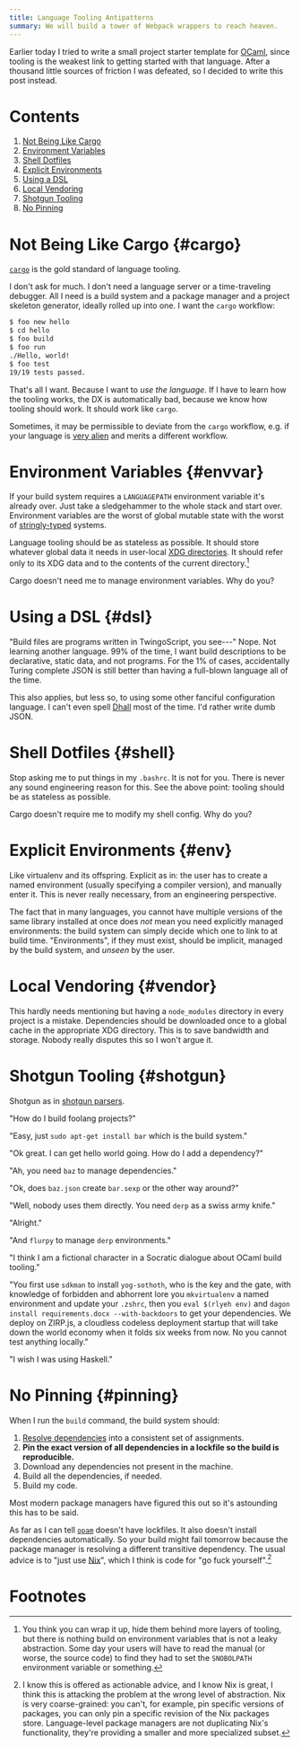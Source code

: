 ```yaml
---
title: Language Tooling Antipatterns
summary: We will build a tower of Webpack wrappers to reach heaven.
---
```


Earlier today I tried to write a small project starter template for
[OCaml][ocaml], since tooling is the weakest link to getting started with that
language. After a thousand little sources of friction I was defeated, so I
decided to write this post instead.

[ocaml]: /article/two-years-ocaml

# Contents

1. [Not Being Like Cargo](#cargo)
1. [Environment Variables](#envvar)
1. [Shell Dotfiles](#shell)
1. [Explicit Environments](#env)
1. [Using a DSL](#dsl)
1. [Local Vendoring](#vendor)
1. [Shotgun Tooling](#shotgun)
1. [No Pinning](#pinning)

# Not Being Like Cargo {#cargo}

[`cargo`][cargo] is the gold standard of language tooling.

[cargo]: https://doc.rust-lang.org/book/ch01-03-hello-cargo.html

I don't ask for much. I don't need a language server or a time-traveling
debugger. All I need is a build system and a package manager and a project
skeleton generator, ideally rolled up into one. I want the `cargo` workflow:

```bash
$ foo new hello
$ cd hello
$ foo build
$ foo run
./Hello, world!
$ foo test
19/19 tests passed.
```

That's all I want. Because I want to _use the language_. If I have to learn how
the tooling works, the DX is automatically bad, because we know how tooling
should work. It should work like `cargo`.

Sometimes, it may be permissible to deviate from the `cargo` workflow, e.g. if
your language is [very alien][lisp] and merits a different workflow.

[lisp]: https://lisp-lang.org/

# Environment Variables {#envvar}

If your build system requires a `LANGUAGEPATH` environment variable it's already
over. Just take a sledgehammer to the whole stack and start over. Environment
variables are the worst of global mutable state with the worst of
[stringly-typed][string] systems.

[string]: https://wiki.c2.com/?StringlyTyped

Language tooling should be as stateless as possible. It should store whatever
global data it needs in user-local [XDG directories][xdg]. It should refer only
to its XDG data and to the contents of the current directory.[^env]

[xdg]: https://wiki.archlinux.org/title/XDG_Base_Directory

Cargo doesn't need me to manage environment variables. Why do you?

# Using a DSL {#dsl}

"Build files are programs written in TwingoScript, you see---" Nope. Not
learning another language. 99% of the time, I want build descriptions to be
declarative, static data, and not programs. For the 1% of cases, accidentally
Turing complete JSON is still better than having a full-blown language all of
the time.

This also applies, but less so, to using some other fanciful configuration
language. I can't even spell [Dhall][dh] most of the time. I'd rather write dumb
JSON.

[dh]: https://dhall-lang.org/

# Shell Dotfiles {#shell}

Stop asking me to put things in my `.bashrc`. It is not for you. There is never
any sound engineering reason for this. See the above point: tooling should be as
stateless as possible.

Cargo doesn't require me to modify my shell config. Why do you?

# Explicit Environments {#env}

Like virtualenv and its offspring. Explicit as in: the user has to create a
named environment (usually specifying a compiler version), and manually enter
it. This is never really necessary, from an engineering perspective.

The fact that in many languages, you cannot have multiple versions of the same
library installed at once does _not_ mean you need explicitly managed
environments: the build system can simply decide which one to link to at build
time. "Environments", if they must exist, should be implicit, managed by the
build system, and _unseen_ by the user.

# Local Vendoring {#vendor}

This hardly needs mentioning but having a `node_modules` directory in every
project is a mistake. Dependencies should be downloaded once to a global cache
in the appropriate XDG directory. This is to save bandwidth and storage. Nobody
really disputes this so I won't argue it.

# Shotgun Tooling {#shotgun}

Shotgun as in [shotgun parsers][shotgun].

[shotgun]: http://spw16.langsec.org/slides/katie-underwood-slides.pdf

"How do I build foolang projects?"

"Easy, just `sudo apt-get install bar` which is the build system."

"Ok great. I can get hello world going. How do I add a dependency?"

"Ah, you need `baz` to manage dependencies."

"Ok, does `baz.json` create `bar.sexp` or the other way around?"

"Well, nobody uses them directly. You need `derp` as a swiss army knife."

"Alright."

"And `flurpy` to manage `derp` environments."

"I think I am a fictional character in a Socratic dialogue about OCaml build
tooling."

"You first use `sdkman` to install `yog-sothoth`, who is the key and the gate,
with knowledge of forbidden and abhorrent lore you `mkvirtualenv` a named
environment and update your `.zshrc`, then you `eval $(rlyeh env)` and `dagon
install requirements.docx --with-backdoors` to get your dependencies. We deploy
on ZIRP.js, a cloudless codeless deployment startup that will take down the
world economy when it folds six weeks from now. No you cannot test anything
locally."

"I wish I was using Haskell."

# No Pinning {#pinning}

When I run the `build` command, the build system should:

1. [Resolve dependencies][resolve] into a consistent set of assignments.
1. **Pin the exact version of all dependencies in a lockfile so the build is
   reproducible.**
1. Download any dependencies not present in the machine.
1. Build all the dependencies, if needed.
1. Build my code.

[resolve]: /article/dependency-resolution-made-simple

Most modern package managers have figured this out so it's astounding this has
to be said.

As far as I can tell [`opam`][opam] doesn't have lockfiles. It also doesn't
install dependencies automatically. So your build might fail tomorrow because
the package manager is resolving a different transitive dependency. The usual
advice is to "just use [Nix][nix]", which I think is code for "go fuck
yourself".[^nix]

[opam]: https://opam.ocaml.org/
[nix]: https://nixos.org/

# Footnotes

[^env]:
    You think you can wrap it up, hide them behind more layers of tooling, but
    there is nothing build on environment variables that is not a leaky
    abstraction. Some day your users will have to read the manual (or worse, the
    source code) to find they had to set the `SNOBOLPATH` environment variable
    or something.

[^nix]:
    I know this is offered as actionable advice, and I know Nix is great, I
    think this is attacking the problem at the wrong level of abstraction. Nix
    is very coarse-grained: you can't, for example, pin specific versions of
    packages, you can only pin a specific revision of the Nix packages
    store. Language-level package managers are not duplicating Nix's
    functionality, they're providing a smaller and more specialized subset.
